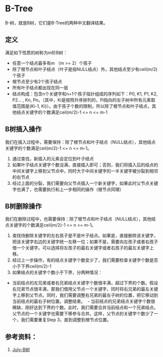 # B-Tree
B-树，就是B树，它们是B-Tree的两种中文翻译结果。
## 定义
满足如下性质的树称为m阶B树：
 - 任意一个结点最多有m （m >= 2）个孩子
 - 除了根节点和叶子结点（叶子是指NULL结点）外，其他结点至少有ceil(m/2)个孩子
 - 根节点至少有2个孩子结点
 - 所有叶子结点都出现在同一层
 - 结点构成：包含n个关键字和n+1个孩子指针组成的序列如下：P0, K1, P1, K2, P2... , Kn, Pn。（其中，Ki是按照升序排列的，Pi指向的左子树中所有元素取值范围是(Ki-1, Ki)）。由于孩子个数的限制，所以除了根节点和叶子结点，其他结点关键字的个数满足ceil(m/2)-1 <= n <= m-1 

## B树插入操作
我们在插入过程中，需要保持：除了根节点和叶子结点（NULL结点），其他结点关键字的个数满足ceil(m/2)-1 <= n <= m-1。
1. 通过查找，新插入的元素会定位到叶子结点
2. 如果叶子结点关键字个数没满，直接插入即可；否则，我们将插入后的结点的中间关键字上移到父节点中，同时大于中间关键字的一半关键字被分裂到相邻的右节点
3. 经过上面的分裂，我们需要向父节点插入一个新关键字，如果此时父节点关键字也满了，也需要执行和上一步相同的操作（根节点同理）

## B树删除操作
我们在删除过程中，也需要保持：除了根节点和叶子结点（NULL结点），其他结点关键字的个数满足ceil(m/2)-1 <= n <= m-1。
1. 查找待删除关键字的左右孩子是不是叶子结点。如果是，直接删除该关键字，把该关键字右边的关键字统一左移一位；如果不是，需要向左孩子或者右孩子借一个关键字。可以选择将左孩子的最右关键字或者右孩子的最左关键字上移。
2. 经过上一步操作，有的结点关键字个数变少了，我们需要检查关键字个数是否小于下界ceil(m/2)-1
3. 如果结点的关键字个数小于下界，分两种情况：
  - 当前结点的左兄弟或者右兄弟结点关键字个数很丰满，超过下界的个数。假设右兄弟节点很丰满，那我们借用父节点一个关键字，同时将右兄弟的最左关键字上移到父节点。同时，我们需要调整右兄弟的最左子树的位置，把它移动到当前结点的最右子树位置。调整结束。
  - 当前结点的兄弟结点关键字个数很稀缺，刚好达到下界的个数。此时，我们需要合并当前结点和一个兄弟结点。父节点的一个关键字也需要下移参与合并。这样，父节点的关键字个数少了一个，我们需要重复Step 3，直到调整到根节点位置。
  
  
## 参考资料：
1. [July-B树](http://yun.baidu.com/s/1jGwup5k)
